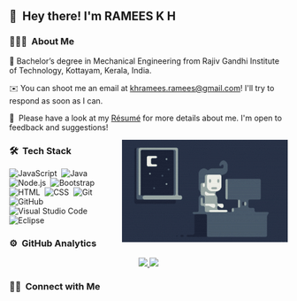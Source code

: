 
## 👋 &nbsp;Hey there! I'm RAMEES K H

### 👨🏻‍💻 &nbsp;About Me

🏫 Bachelor’s degree in Mechanical Engineering from Rajiv Gandhi Institute of Technology, Kottayam, Kerala, India.

✉️  You can shoot me an email at khramees.ramees@gmail.com! I'll try to respond as soon as I can.

📄 &nbsp;Please have a look at my [Résumé](https://drive.google.com/file/d/1BgSBSUudcXmNsGku5YQWiDV4DDPjYE52/view?usp=sharing) for more details about me. I'm open to feedback and suggestions!


<img alt="Night Coding" src="https://raw.githubusercontent.com/AVS1508/AVS1508/master/assets/Night-Coding.gif" align="right"/>

### 🛠 &nbsp;Tech Stack


![JavaScript](https://img.shields.io/badge/-JavaScript-05122A?style=flat&logo=javascript)&nbsp;
![Java](https://img.shields.io/badge/-Java-05122A?style=flat&logo=Java&logoColor=FFA518)&nbsp;
![Node.js](https://img.shields.io/badge/-Node.js-05122A?style=flat&logo=node.js)&nbsp;
![Bootstrap](https://img.shields.io/badge/-Bootstrap-05122A?style=flat&logo=bootstrap&logoColor=563D7C)\
![HTML](https://img.shields.io/badge/-HTML-05122A?style=flat&logo=HTML5)&nbsp;
![CSS](https://img.shields.io/badge/-CSS-05122A?style=flat&logo=CSS3&logoColor=1572B6)&nbsp;
![Git](https://img.shields.io/badge/-Git-05122A?style=flat&logo=git)&nbsp;
![GitHub](https://img.shields.io/badge/-GitHub-05122A?style=flat&logo=github)&nbsp;
![Visual Studio Code](https://img.shields.io/badge/-Visual%20Studio%20Code-05122A?style=flat&logo=visual-studio-code&logoColor=007ACC)&nbsp;
![Eclipse](https://img.shields.io/badge/-Eclipse-05122A?style=flat&logo=eclipse-ide&logoColor=2C2255)

### ⚙️ &nbsp;GitHub Analytics

<p align="center">
<a href="https://github.com/rameeskh">
  <img height="180em" src="https://github-readme-stats-eight-theta.vercel.app/api?username=rameeskh&show_icons=true&theme=algolia&include_all_commits=true&count_private=true"/>
  <img height="180em" src="https://github-readme-stats-eight-theta.vercel.app/api/top-langs/?username=rameeskh&layout=compact&langs_count=8&theme=algolia"/>
</a>
</p>

### 🤝🏻 &nbsp;Connect with Me

<p align="center">

</p>

